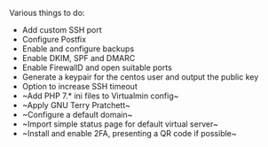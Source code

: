 Various things to do:

* Add custom SSH port
* Configure Postfix
* Enable and configure backups
* Enable DKIM, SPF and DMARC
* Enable FirewallD and open suitable ports
* Generate a keypair for the centos user and output the public key
* Option to increase SSH timeout
* ~Add PHP 7.* ini files to Virtualmin config~
* ~Apply GNU Terry Pratchett~
* ~Configure a default domain~
* ~Import simple status page for default virtual server~
* ~Install and enable 2FA, presenting a QR code if possible~

